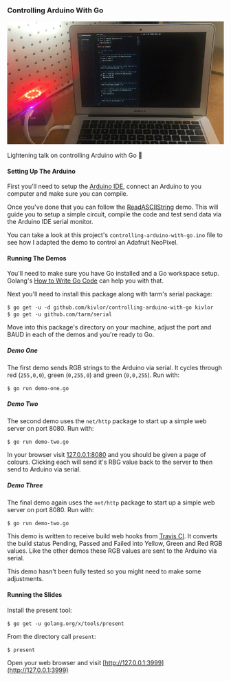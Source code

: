 ### Controlling Arduino With Go

![./demo-one.gif](./demo-one.gif)

Lightening talk on controlling Arduino with Go 🐹

#### Setting Up The Arduino

First you'll need to setup the [Arduino IDE](https://www.arduino.cc/en/Main/Software), connect an Arduino to you computer and make sure you can compile.

Once you've done that you can follow the [ReadASCIIString](https://www.arduino.cc/en/Tutorial/ReadASCIIString) demo. This will guide you to setup a simple circuit, compile the code and test send data via the Arduino IDE serial monitor.

You can take a look at this project's `controlling-arduino-with-go.ino` file to see how I adapted the demo to control an Adafruit NeoPixel.

#### Running The Demos

You'll need to make sure you have Go installed and a Go workspace setup. Golang's [How to Write Go Code](https://golang.org/doc/code.html) can help you with that.

Next you'll need to install this package along with tarm's serial package:

```
$ go get -u -d github.com/kivlor/controlling-arduino-with-go kivlor
$ go get -u github.com/tarm/serial
```

Move into this package's directory on your machine, adjust the port and BAUD in each of the demos and you're ready to Go.

##### Demo One

The first demo sends RGB strings to the Arduino via serial. It cycles through red (`255,0,0`), green (`0,255,0`) and green (`0,0,255`). Run with:

```
$ go run demo-one.go
```

##### Demo Two

The second demo uses the `net/http` package to start up a simple web server on port 8080. Run with:

```
$ go run demo-two.go
```

In your browser visit [127.0.0.1:8080](http://127.0.0.1:8080) and you should be given a page of colours. Clicking each will send it's RBG value back to the server to then send to Arduino via serial.

##### Demo Three

The final demo again uses the `net/http` package to start up a simple web server on port 8080. Run with:

```
$ go run demo-two.go
```

This demo is written to receive build web hooks from [Travis CI](https://travis-ci.org/). It converts the build status Pending, Passed and Failed into Yellow, Green and Red RGB values. Like the other demos these RGB values are sent to the Arduino via serial.

This demo hasn't been fully tested so you might need to make some adjustments.

#### Running the Slides

Install the present tool:

```
$ go get -u golang.org/x/tools/present
```

From the directory call `present`:

```
$ present
```

Open your web browser and visit [http://127.0.0.1:3999](http://127.0.0.1:3999)